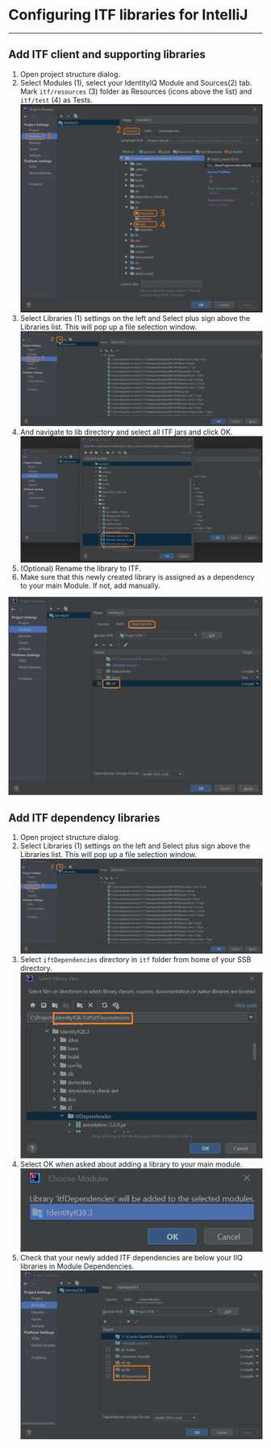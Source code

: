 
# Configuring ITF libraries for IntelliJ

* * *

## Add ITF client and supporting libraries

1. Open project structure dialog.
2. Select Modules (1), select your IdentityIQ Module and Sources(2) tab. Mark `itf/resources` (3) folder as Resources (icons above the list) and `itf/test` (4) as Tests.
    ![intellij libraries1.PNG](assets%2Fimages%2Fintellij%20libraries1.PNG)
3. Select Libraries (1) settings on the left and Select plus sign above the Libraries list. This will pop up a file selection window.
    ![intellij libraries2.PNG](assets%2Fimages%2Fintellij%20libraries2.PNG)
4. And navigate to lib directory and select all ITF jars and click OK.
    ![intellij libraries3.PNG](assets%2Fimages%2Fintellij%20libraries3.PNG)
5. (Optional) Rename the library to ITF.
6. Make sure that this newly created library is assigned as a dependency to your main Module. If not, add manually.

![intellij libraries4.PNG](assets%2Fimages%2Fintellij%20libraries4.PNG)

## Add ITF dependency libraries

1. Open project structure dialog.
2. Select Libraries (1) settings on the left and Select plus sign above the Libraries list. This will pop up a file selection window.
    ![intellij libraries5.PNG](assets%2Fimages%2Fintellij%20libraries5.PNG)
3. Select `iftDependencies` directory in `itf` folder from home of your SSB directory.
    ![intellij libraries6.PNG](assets%2Fimages%2Fintellij%20libraries6.PNG)
4. Select OK when asked about adding a library to your main module.
    ![intellij libraries7.PNG](assets%2Fimages%2Fintellij%20libraries7.PNG)
5. Check that your newly added ITF dependencies are below your IIQ libraries in Module Dependencies.
    ![intellij libraries8.PNG](assets%2Fimages%2Fintellij%20libraries8.PNG)
